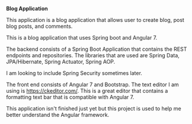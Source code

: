 <b> Blog Application </b>

This application is a blog application that allows user to create blog, post blog posts, and comments.

This is a blog application that uses Spring boot and Angular 7.

The backend consists of a Spring Boot Application that contains the REST endpoints and repositories.
The libraries that are used are Spring Data, JPA/Hibernate, Spring Actuator, Spring AOP.

I am looking to include Spring Security sometimes later.

The front end consists of Angular 7 and Bootstrap.
The text editor I am using is https://ckeditor.com/. This is a great editor that contains a formatting text bar that is compatible with Angular 7.

This application isn't finished just yet but this project is used to help me better understand the Angular framework.